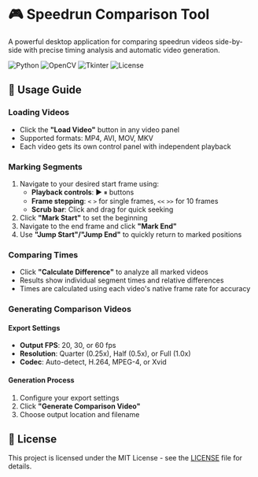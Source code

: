# 🎮 Speedrun Comparison Tool

A powerful desktop application for comparing speedrun videos side-by-side with precise timing analysis and automatic video generation.

![Python](https://img.shields.io/badge/python-v3.8+-blue.svg)
![OpenCV](https://img.shields.io/badge/OpenCV-4.x-green.svg)
![Tkinter](https://img.shields.io/badge/GUI-Tkinter-orange.svg)
![License](https://img.shields.io/badge/license-MIT-blue.svg)

## 📖 Usage Guide

### Loading Videos
- Click the **"Load Video"** button in any video panel
- Supported formats: MP4, AVI, MOV, MKV
- Each video gets its own control panel with independent playback

### Marking Segments
1. Navigate to your desired start frame using:
   - **Playback controls**: ▶ ⏸ buttons
   - **Frame stepping**: `<` `>` for single frames, `<<` `>>` for 10 frames
   - **Scrub bar**: Click and drag for quick seeking
2. Click **"Mark Start"** to set the beginning
3. Navigate to the end frame and click **"Mark End"**
4. Use **"Jump Start"/"Jump End"** to quickly return to marked positions

### Comparing Times
- Click **"Calculate Difference"** to analyze all marked videos
- Results show individual segment times and relative differences
- Times are calculated using each video's native frame rate for accuracy

### Generating Comparison Videos

#### Export Settings
- **Output FPS**: 20, 30, or 60 fps
- **Resolution**: Quarter (0.25x), Half (0.5x), or Full (1.0x)
- **Codec**: Auto-detect, H.264, MPEG-4, or Xvid

#### Generation Process
1. Configure your export settings
2. Click **"Generate Comparison Video"**
3. Choose output location and filename

## 📄 License

This project is licensed under the MIT License - see the [LICENSE](LICENSE) file for details.

